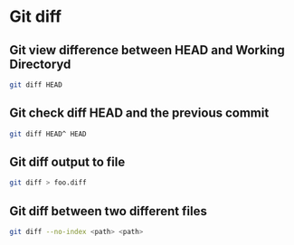 # Git diff

## Git view difference between HEAD and Working Directoryd

```bash
git diff HEAD
```

## Git check diff HEAD and the previous commit

```bash
git diff HEAD^ HEAD
```

## Git diff output to file

```bash
git diff > foo.diff
```

## Git diff between two different files

```bash
git diff --no-index <path> <path>
```

